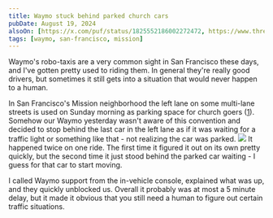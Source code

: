 ```yaml
---
title: Waymo stuck behind parked church cars
pubDate: August 19, 2024
alsoOn: [https://x.com/puf/status/1825552186002272472, https://www.threads.net/@frankpuf/post/C-2yyTavWo2, https://bsky.app/profile/puf.bsky.social/post/3l23f4wm2zd2i, https://c.im/@puf/112989340768199713]
tags: [waymo, san-francisco, mission]
---
```

Waymo's robo-taxis are a very common sight in San Francisco these days, and I've gotten pretty used to riding them. In general they're really good drivers, but sometimes it still gets into a situation that would never happen to a human.

In San Francisco's Mission neighborhood the left lane on some multi-lane streets is used on Sunday morning as parking space for church goers ([1](https://www.kqed.org/news/10512843/why-doesnt-san-francisco-enforce-double-parking-on-sundays)). Somehow our Waymo yesterday wasn't aware of this convention and decided to stop behind the last car in the left lane as if it was waiting for a traffic light or something like that - not realizing the car was parked.
![](https://i.imgur.com/TSyDudJ.png)
It happened twice on one ride. The first time it figured it out on its own pretty quickly, but the second time it just stood behind the parked car waiting - I guess for that car to start moving. 

I called Waymo support from the in-vehicle console, explained what was up, and they quickly unblocked us. Overall it probably was at most a 5 minute delay, but it made it obvious that you still need a human to figure out certain traffic situations.